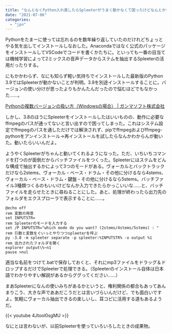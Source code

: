 ```yaml
---
title: "なんとなくPython入れ直したらSpleeterがうまく動かなくて困ったけどなんとかなった話とおまけ"
date: "2021-07-06"
categories: 
  - "jpn"
---
```


Pythonをたまーに使っては忘れるのを数年繰り返していたのだけれどちょっとやる気を出してインストールしなおした。Anacondaではなく公式のパッケージをインストールしてVSCodeでコードを書くかたちに。といっても一番の目当ては機械学習によって2ミックスの音声データからステムを抽出するSpleeterの活用だったりする。

にもかかわらず、なにも知らず軽い気持ちでインストールした最新版のPython 3.9ではSpleeterが動かないことが判明。3.8を別途インストールすることに。バージョンの使い分けが思ったよりもかんたんだったので悩むほどでもなかった……。

[Pythonの複数バージョンの扱い方（Windowsの場合） | ガンマソフト株式会社](https://gammasoft.jp/python/python-version-management/)

しかし、3.8のほうにSpleeterをインストールしたはいいものの、動作に必要なffmpegのパスが通ってないと言い出すので困ってしまった。これはシステム設定でffmpegのパスを通しただけでは解決されず、pipでffmpegおよびffmpeg-pythonをアンインストール→再インストールを試したらなんかわからんが動いた。動いたらいいんだよ。

ようやくSpleeterがちゃんと動いてくれるようになった。ただ、いちいちコマンドを打つのが面倒だからバッチファイルをつくった。Spleeterにはステムをどんな構成で抽出するかによって3つのモードがある。ヴォーカルとバックトラックだけなら2stems、ヴォーカル・ベース・ドラム・その他に分けるなら4stems、ヴォーカル・ベース・ドラム・鍵盤・その他に分けるなら5stems。バッチファイル3種類つくるのもいいけどなんか入力できたらかっこいいな……と、バッチファイルを走らせたときに尋ねることにした。あと、処理が終わったら出力先のフォルダをエクスプローラで表示することに……。

```
@echo off
rem 変数の用意
set INPUTSTR=
rem Spleeterのモードを入力する
set /P INPUTSTR="which mode do you want? (2stems/4stems/5stems) : "
rem 引数と変数をぐいっとやりつつspleeterを呼ぶ
py -3.8 -m spleeter separate -p spleeter:%INPUTSTR% -o output %1
rem 出力されたフォルダを開く
explorer output\%~n1
pause >nul
```

適当な名前をつけて.batで保存しておくと、それにmp3ファイルをドラッグ＆ドロップするだけでSpleeterで処理できる。（Spleeterのインストール自体は日本語でわかりやすい解説があるからググってください……）

まあSpleeterになんの使いみちがあるかというと、権利関係の都合もあってあんまりこう、大きな声でああだこうだとは言いづらいんだけど、でも面白いですよ。気軽にヴォーカル抽出できるの楽しいし、耳コピに活用する道もあるようだ。

{{< youtube 4Jtool0sgMU >}}

なにとは言わないが、以前Spleeterを使っていろいろしたときの成果物。
